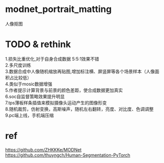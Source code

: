 # modnet_portrait_matting
人像抠图
# TODO & rethink 
1.损失比重优化,对于自身合成数据 5:5:1效果不错  
2.多尺度训练   
3.数据合成中人像随机缩放再贴图,增加标注横、屏竖屏等各个场景样本（人像面积占比较低）  
4.类似于mosic数据增强   
5.作者提示计算背景与前景的颜色差距，使合成数据更加真实   
6.soc自监督策略效果提升明显  
7.tps薄板样条插值来模拟摄像头运动产生的图像形变  
8.随机裁剪，仿射变换，高斯噪声，随机左右翻转，亮度、对比度、色调调整  
9.pc端上线，手机端压缩  

# ref
https://github.com/ZHKKKe/MODNet  
https://github.com/thuyngch/Human-Segmentation-PyTorch
